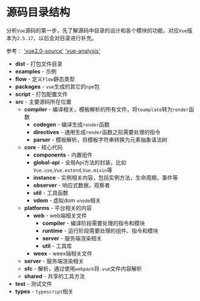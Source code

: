 # 源码目录结构
分析`Vue`源码的第一步，先了解源码中目录的设计和各个模块的功能，对应`Vue`版本为`2.5.17`，以后会对目录进行补充。

参考： ['vue2.0-source'](https://github.com/liutao/vue2.0-source)  ['vue-analysis'](https://github.com/ustbhuangyi/vue-analysis)
- **dist** - 打包文件目录
- **examples** - 示例
- **flow** - 定义`Flow`静态类型
- **packages** - `vue`生成的其它的`npm`包
- **script** - 打包配置文件
- **src** - 主要源码所在位置
	 - **compiler** - 编译相关，模板解析的所有文件，将`teamplate`转为`render`函数
	 	- **codegen** - 编译生成`render`函数
	 	- **directives** - 通用生成`render`函数之前需要处理的指令
	 	- **parser** - 模板解析，将模板字符串转换为元素抽象语法树
	 - **core** - 核心代码
	 	- **components** - 内置组件
	 	- **global-api** -  全局Api方法的封装，比如`Vue.use`,`Vue.extend`,`Vue.mixin`等
		- **instance** - 实例相关内容，包括实例方法，生命周期，事件等
		- **observer** - 响应式数据，观察者
		- **util** - 工具函数
		- **vdom** - 虚拟dom `vnode`相关
	- **platforms** - 平台相关的内容
		- **web** - web端相关文件
			- **compiler** - 编译阶段需要处理的指令和模块
			- **runtime** - 运行阶段需要处理的组件、指令和模块
			- **server** - 服务端渲染相关
			- **util** - 工具库
		- **weex** - weex端相关文件
	- **server** - 服务端渲染相关
	- **sfc** - 解析，通过使用`webpack`将`.vue`文件内容解析
	- **shared** - 共享的工具方法
 - **test** - 测试文件
 - **types** - `typescript`相关
